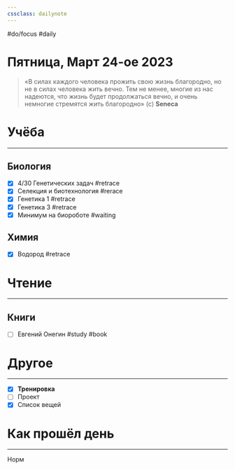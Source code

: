 ```yaml
---
cssclass: dailynote
---
```

#do/focus #daily
# Пятница,  Март 24-ое 2023
> «В силах каждого человека прожить свою жизнь благородно, но не в силах человека жить вечно. Тем не менее, многие из нас надеются, что жизнь будет продолжаться вечно, и очень немногие стремятся жить благородно» (c) **Seneca**

# Учёба
---
## Биология
- [x] 4/30 Генетических задач #retrace
- [x] Селекция и биотехнология #rerace
- [x] Генетика 1 #retrace
- [x] Генетика 3 #retrace 
- [x] Минимум на биороботе #waiting 
## Химия
- [x] Водород #retrace  

# Чтение
---
## Книги
- [ ] Евгений Онегин #study #book

# Другое
---
- [x] **Тренировка**
- [ ] Проект
- [x] Список вещей

# Как прошёл день
---
Норм